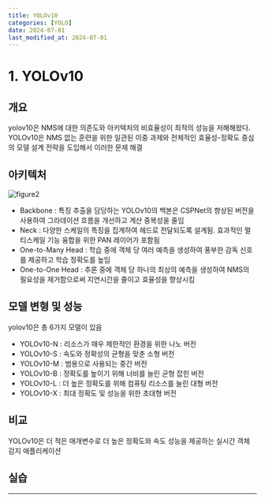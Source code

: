 ```yaml
---
title: YOLOv10
categories: [YOLO] 
date: 2024-07-01
last_modified_at: 2024-07-01
---
```


# 1. YOLOv10
## 개요
yolov10은 NMS에 대한 의존도와 아키텍처의 비효율성이 최적의 성능을 저해해왔다. YOLOv10은 NMS 없는 훈련을 위한 일관된 이중 과제와 전체적인 효율성-정확도 중심의 모델 설계 전략을 도입해서 이러한 문제 해결 


## 아키텍처
![figure2]()
- Backbone :  특징 추출을 담당하는 YOLOv10의 백본은 CSPNet의 향상된 버전을 사용하여 그라데이션 흐름을 개선하고 계산 중복성을 줄임
- Neck : 다양한 스케일의 특징을 집계하여 헤드로 전달되도록 설계됨. 효과적인 멀티스케일 기능 융합을 위한 PAN 레이어가 포함됨
- One-to-Many Head : 학습 중에 객체 당 여러 예측을 생성하여 풍부한 감독 신호를 제공하고 학습 정확도를 높임
- One-to-One Head : 추론 중에 객체 당 하나의 최상의 예측을 생성하여 NMS의 필요성을 제거함으로써 지연시간을 줄이고 효율성을 향상시킴

## 모델 변형 및 성능

yolov10은 총 6가지 모델이 있음

- YOLOv10-N :  리소스가 매우 제한적인 환경을 위한 나노 버전
- YOLOv10-S : 속도와 정확성의 균형을 맞춘 소형 버전
- YOLOv10-M : 범용으로 사용되는 중간 버전
- YOLOv10-B : 정확도를 높이기 위해 너비를 늘린 균형 잡힌 버전
- YOLOv10-L : 더 높은 정확도를 위해 컴퓨팅 리소스를 늘린 대형 버전
- YOLOv10-X : 최대 정확도 및 성능을 위한 초대형 버전



## 비교

YOLOv10은 더 적은 매개변수로 더 높은 정확도와 속도 성능을 제공하는 실시간 객체 감지 애플리케이션

## 실습






































---